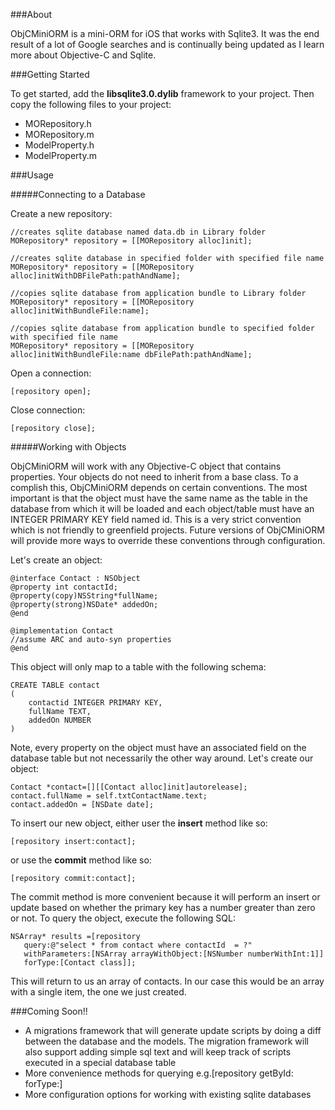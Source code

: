###About

ObjCMiniORM is a mini-ORM for iOS that works with Sqlite3. It was the end result of a lot of Google searches and is continually being updated as I learn more about Objective-C and Sqlite. 

###Getting Started

To get started, add the **libsqlite3.0.dylib** framework to your project. Then copy the following files to your project:

* MORepository.h
* MORepository.m
* ModelProperty.h
* ModelProperty.m

###Usage

#####Connecting to a Database

Create a new repository:

	//creates sqlite database named data.db in Library folder
    MORepository* repository = [[MORepository alloc]init];

	//creates sqlite database in specified folder with specified file name
    MORepository* repository = [[MORepository alloc]initWithDBFilePath:pathAndName];

	//copies sqlite database from application bundle to Library folder
    MORepository* repository = [[MORepository alloc]initWithBundleFile:name];
    
    //copies sqlite database from application bundle to specified folder with specified file name
    MORepository* repository = [[MORepository alloc]initWithBundleFile:name dbFilePath:pathAndName];
    
Open a connection:

    [repository open];
    

Close connection:

	[repository close];
	
#####Working with Objects

ObjCMiniORM will work with any Objective-C object that contains properties. Your objects do not need to inherit from a base class. To a complish this, ObjCMiniORM depends on certain conventions. The most important is that the object must have the same name as the table in the database from which it will be loaded and each object/table must have an INTEGER PRIMARY KEY field named <table-name>id. This is a very strict convention which is not friendly to greenfield projects. Future versions of ObjCMiniORM will provide more ways to override these conventions through configuration.

Let's create an object:

	@interface Contact : NSObject
	@property int contactId;
	@property(copy)NSString*fullName;
	@property(strong)NSDate* addedOn;
	@end
	
	@implementation Contact
	//assume ARC and auto-syn properties
	@end
	
This object will only map to a table with the following schema:

	CREATE TABLE contact
	(
		contactid INTEGER PRIMARY KEY, 
		fullName TEXT, 
		addedOn NUMBER
	)

Note, every property on the object must have an associated field on the database table but not necessarily the other way around. Let's create our object:

    Contact *contact=[][[Contact alloc]init]autorelease];
    contact.fullName = self.txtContactName.text;
    contact.addedOn = [NSDate date];
    
To insert our new object, either user the **insert** method like so: 

	[repository insert:contact];
	
or use the **commit** method like so:

	[repository commit:contact];

The commit method is more convenient because it will perform an insert or update based on whether the primary key has a number greater than zero or not. To query the object, execute the following SQL:

	NSArray* results =[repository
	   query:@"select * from contact where contactId  = ?"
	   withParameters:[NSArray arrayWithObject:[NSNumber numberWithInt:1]]
	   forType:[Contact class]];

This will return to us an array of contacts. In our case this would be an array with a single item, the one we just created.

###Coming Soon!!

* A migrations framework that will generate update scripts by doing a diff between the database and the models. The migration framework will also support adding simple sql text and will keep track of scripts executed in a special database table
* More convenience methods for querying e.g.[repository getById:<id> forType:<class>]
* More configuration options for working with existing sqlite databases